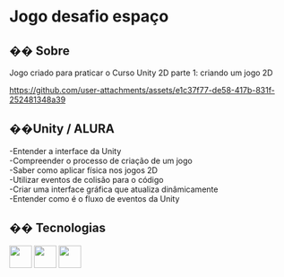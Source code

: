 <h1>Jogo desafio espaço</h1>

<h2>�� Sobre</h2>
<p>Jogo criado para praticar o Curso Unity 2D parte 1: criando um jogo 2D</p>

https://github.com/user-attachments/assets/e1c37f77-de58-417b-831f-252481348a39

<h2>��Unity / ALURA</h2>
<p>
-Entender a interface da Unity<br>
-Compreender o processo de criação de um jogo<br>
-Saber como aplicar física nos jogos 2D<br>
-Utilizar eventos de colisão para o código<br>
-Criar uma interface gráfica que atualiza dinâmicamente<br>
-Entender como é o fluxo de eventos da Unity<br>
</p>


## �� Tecnologias
<div>
  <img src="https://cdn.jsdelivr.net/gh/devicons/devicon@latest/icons/vscode/vscode-original-wordmark.svg" width="40" height="40"/>
  <img src="https://cdn.jsdelivr.net/gh/devicons/devicon@latest/icons/csharp/csharp-original.svg" width="40" height="40"/>
  <img src="https://cdn.jsdelivr.net/gh/devicons/devicon@latest/icons/unity/unity-original.svg" width="40" height="40"/>                
</div>
